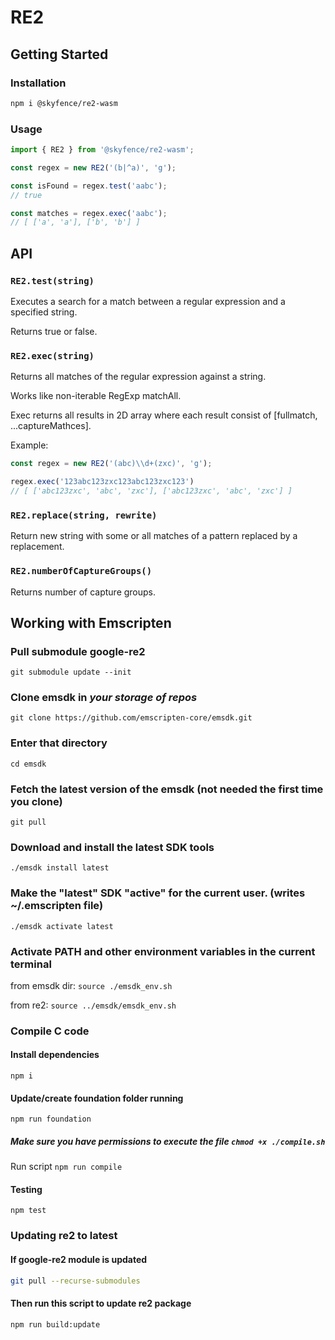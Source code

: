 # RE2

## Getting Started

### Installation

``` bash
npm i @skyfence/re2-wasm
```

### Usage

``` typescript
import { RE2 } from '@skyfence/re2-wasm';

const regex = new RE2('(b|^a)', 'g');

const isFound = regex.test('aabc');
// true

const matches = regex.exec('aabc');
// [ ['a', 'a'], ['b', 'b'] ]
```

## API

### `RE2.test(string)`

Executes a search for a match between a regular expression and a specified string.

Returns true or false.

### `RE2.exec(string)`

Returns all matches of the regular expression against a string.

Works like non-iterable RegExp matchAll.

Exec returns all results in 2D array where each result consist of [fullmatch, ...captureMathces].

Example:

```typescript
const regex = new RE2('(abc)\\d+(zxc)', 'g');

regex.exec('123abc123zxc123abc123zxc123')
// [ ['abc123zxc', 'abc', 'zxc'], ['abc123zxc', 'abc', 'zxc'] ]
```

### `RE2.replace(string, rewrite)`

Return new string with some or all matches of a pattern replaced by a replacement.

### `RE2.numberOfCaptureGroups()`

Returns number of capture groups.

## Working with Emscripten

### Pull submodule google-re2

`git submodule update --init`

### Clone emsdk in _your storage of repos_

`git clone https://github.com/emscripten-core/emsdk.git`

### Enter that directory

`cd emsdk`

### Fetch the latest version of the emsdk (not needed the first time you clone)

`git pull`

### Download and install the latest SDK tools

`./emsdk install latest`

### Make the "latest" SDK "active" for the current user. (writes ~/.emscripten file)

`./emsdk activate latest`

### Activate PATH and other environment variables in the current terminal

from emsdk dir:
`source ./emsdk_env.sh`

from re2:
`source ../emsdk/emsdk_env.sh`

### Compile C code

#### Install dependencies

`npm i`

#### Update/create foundation folder running

`npm run foundation`

##### Make sure you have permissions to execute the file `chmod +x ./compile.sh`

Run script `npm run compile`

#### Testing

`npm test`

### Updating re2 to latest

#### If google-re2 module is updated

```bash
git pull --recurse-submodules
```

#### Then run this script to update re2 package

```bash
npm run build:update
```

